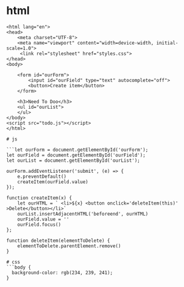 # html

```<!DOCTYPE html>
<html lang="en">
<head>
    <meta charset="UTF-8">
    <meta name="viewport" content="width=device-width, initial-scale=1.0">
     <link rel="stylesheet" href="styles.css">      
</head>
<body>

    <form id="ourForm">
        <input id="ourField" type="text" autocomplete="off">
        <button>Create item</button>
    </form>

    <h3>Need To Doo</h3>
    <ul id="ourList">  
    </ul>
</body>
<script src="todo.js"></script>
</html>

# js

```let ourForm = document.getElementById('ourForm');
let ourField = document.getElementById('ourField');
let ourList = document.getElementById('ourList');

ourForm.addEventListener('submit', (e) => {
    e.preventDefault()
    createItem(ourField.value)
});

function createItem(x) {
    let ourHTML = ` <li>${x} <button onclick='deleteItem(this)' >Delete</button></li>`
    ourList.insertAdjacentHTML('beforeend', ourHTML)
    ourField.value = ''
    ourField.focus()
};

function deleteItem(elementToDelete) {
    elementToDelete.parentElement.remove()
} 

# css
```body {
  background-color: rgb(234, 239, 241);
}



